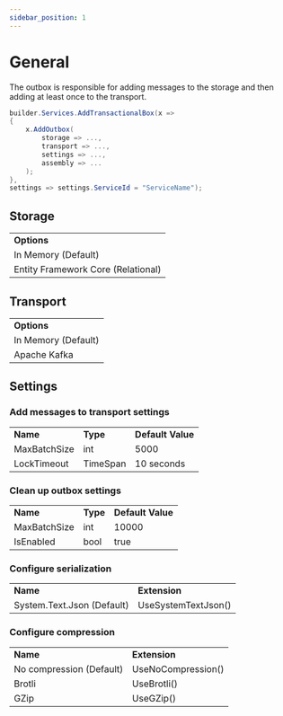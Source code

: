 ```yaml
---
sidebar_position: 1
---
```


# General

The outbox is responsible for adding messages to the storage  and then adding at least once to the transport.

```csharp
builder.Services.AddTransactionalBox(x =>
{
    x.AddOutbox(
        storage => ...,
        transport => ...,
        settings => ...,
        assembly => ...
    );
},
settings => settings.ServiceId = "ServiceName");
```

## Storage

<table>
  <tr>
    <td><b>Options</b></td>
  </tr>
  <tr>
    <td>In Memory (Default)</td>
  </tr>
    <tr>
    <td>Entity Framework Core (Relational)</td>
  </tr>
</table>

## Transport

<table>
  <tr>
    <td><b>Options</b></td>
  </tr>
  <tr>
    <td>In Memory (Default)</td>
  </tr>
    <tr>
    <td>Apache Kafka </td>
  </tr>
</table>

## Settings

### Add messages to transport settings

<table>
  <tr>
    <td><b>Name</b></td>
    <td><b>Type</b></td>
    <td><b>Default Value</b></td>
  </tr>
  <tr>
    <td>MaxBatchSize</td>
    <td>int</td>
    <td>5000</td>
  </tr>
    <tr>
    <td>LockTimeout</td>
    <td>TimeSpan</td>
    <td>10 seconds</td>
  </tr>
</table>

### Clean up outbox settings
<table>
  <tr>
    <td><b>Name</b></td>
    <td><b>Type</b></td>
    <td><b>Default Value</b></td>
  </tr>
  <tr>
    <td>MaxBatchSize</td>
    <td>int</td>
    <td>10000</td>
  </tr>
    <tr>
    <td>IsEnabled</td>
    <td>bool</td>
    <td>true</td>
  </tr>
</table>

### Configure serialization

<table>
  <tr>
    <td><b>Name</b></td>
    <td><b>Extension</b></td>
  </tr>
  <tr>
    <td>System.Text.Json (Default)</td>
    <td>UseSystemTextJson()</td>
  </tr>
</table>

###  Configure compression

<table>
  <tr>
    <td><b>Name</b></td>
    <td><b>Extension</b></td>
  </tr>
  <tr>
    <td>No compression (Default)</td>
    <td>UseNoCompression()</td>
  </tr>
  <tr>
    <td>Brotli</td>
    <td>UseBrotli()</td>
  </tr>
  <tr>
    <td>GZip</td>
    <td>UseGZip()</td>
  </tr>
</table>
